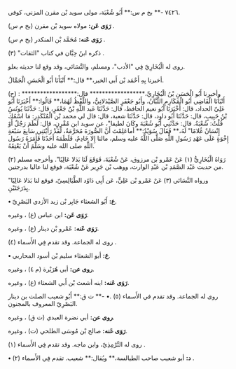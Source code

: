 ٧٤٢٦ -** بخ م س:** أَبُو شُعْبَة، مولى سويد بْن مقرن المزني، كوفي.

**رَوَى عَن:** مولاه سويد بْن مقرن (بخ م س) .

**رَوَى عَنه:** مُحَمَّد بْن المنكدر (بخ م س) .

ذكره ابنُ حِبَّان في كتاب "الثقات" (٣) .

روى له الْبُخَارِيّ فِي "الأدب"، ومسلم، والنَّسَائي، وقد وقع لنا حديثه بعلو.

أخبرنا بِهِ أَحْمَد بْن أَبي الخير،** قال:** أَنْبَأَنَا أَبُو الْحَسَنِ الْجَمَّالُ.

(ح) : وأخبرنا أَبُو الْحَسَنِ بْنُ الْبُخَارِيِّ،****************** قال:****************** أَنْبَأَنَا الْقَاضِي أَبُو الْمَكَارِمِ اللَّبَّانُ، وأَبُو جَعْفَرٍ الصَّيْدَلانِيُّ، واللَّفْظُ لَهُمَا،** قَالُوا:** أَخْبَرَنَا أَبُو عَلِيّ الحداد، قال: أَخْبَرَنَا أَبُو نعيم الحافظ، قال: حَدَّثَنَا عَبد اللَّهِ بْنُ جَعْفَرٍ، قال: حَدَّثَنَا يُونُسُ بْنُ حَبِيبٍ، قال: حَدَّثَنَا أَبُو داود، قال: حَدَّثَنَا شعبة، قال: قال لي محمد بْن الْمُنْكَدِرِ: مَا اسْمُكَ قُلْتُ: شُعْبَةُ. قال: حَدَّثَنِي أَبُو شُعْبَةَ وكَانَ لطيفا"، عن سويد ابن مُقْرِنٍ، قال: لَطَمَ رَجُلٌ أَوْ إِنْسَانٌ غُلامًا" لَهُ،** فَقَالَ سُوَيْدٌ:** أماعَلِمْتَ أَنَّ الصُّورَةَ مُحَرَّمَةٌ، لَقَدْ رَأَيْتَنِي سَابِعَ سَبْعَةٍ إِخْوَةٍ عَلَى عَهْدِ رَسُولِ اللَّهِ صَلَّى اللَّهُ عليه وسلم، مالنا إِلا خَادِمٌ، فَلَطَمَهُ أَحَدُنَا فَأَمَرَهُ رَسُول اللَّهِ صلى الله عليه وسَلَّمَ أَنْ يَعْتِقَهُ.

رَوَاهُ الْبُخَارِيُّ (١) عَنْ عَمْرو بْن مرزوق، عَنْ شُعْبَةَ، فَوَقَعَ لَنَا بَدَلا عَالِيًا". وأخرجه مسلم (٢) من حديث عَبْد الصَّمَدِ بْن عَبْدِ الوارث، ووهب بْن جَرِير عَنْ شُعْبَة، فوقع لنا عاليا بدرجتين.

ورواه النَّسَائي (٣) عَنْ عَمْرو بْن عَلِيٍّ، عَن أَبِي دَاوُد الطَّيَالِسِيّ، فوقع لنا بَدَلا عَالِيًا" بِدَرَجَتَيْنِ.

**• ع:** أَبُو الشعثاء جَابِر بْن زيد الأزدي البَصْرِيّ.

**رَوَى عَن:** ابن عباس (ع) ، وغيره.

**رَوَى عَنه:** عَمْرو بْن دينار (ع) ، وغيره.

روى له الجماعة. وقد تقدم فِي الأَسماء (٤) .

**• ع:** أبو الشعثاء سليم بْن أسود المحاربي.

**روى عن:** أبي هُرَيْرة (م ٤) ، وغيره.

**رَوَى عَنه:** ابنه أشعث بْن أَبي الشعثاء (ع) ، وغيره.

روى له الجماعة. وقد تقدم في الأَسماء (٥) .• -** ت ق:** أَبُو شعيب الصلت بن دينار البَصْرِيّ المعروف بالمجنون.

**روى عن:** أبي نضرة العبدي (ت ق) ، وغيره.

**رَوَى عَنه:** صالح بْن مُوسَى الطلحي (ت) ، وغيره.

روى له التِّرْمِذِيّ، وابن ماجه. وقد تقدم فِي الأَسماء (١) .

**• د:** أبو شعيب صاحب الطيالسة،** ويُقال:** شعيب. تقدم فِي الأَسماء (٢) .